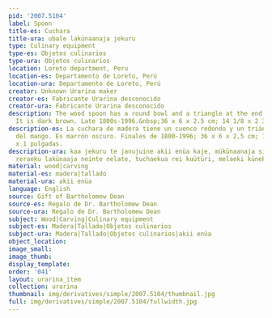 ```yaml
---
pid: '2007.5104'
label: Spoon
title-es: Cuchara
title-ura: ubale lakünaanaja jekuru
type: Culinary equipment
type-es: Objetos culinarios
type-ura: Objetos culinarios
location: Loreto department, Peru
location-es: Departamento de Loreto, Perú
location-ura: Departamento de Loreto, Perú
creator: Unknown Urarina maker
creator-es: Fabricante Urarina desconocido
creator-ura: Fabricante Urarina desconocido
description: The wood spoon has a round bowl and a triangle at the end of the handle.
  It is dark brown. Late 1800s-1996.&nbsp;36 x 6 x 2.5 cm; 14 1/8 x 2 3/8 x 1 in
description-es: La cuchara de madera tiene un cuenco redondo y un triángulo al final
  del mango. Es marrón oscuro. Finales de 1800-1996; 36 x 6 x 2,5 cm; 14 1/8 x 2 3/8
  x 1 pulgadas.
description-ura: kaa jekuru te janujuine akii enüa kaje, mükünaanaja siria karatiin,
  reraeku lakünaaja neinte nelate, tuchaekua rei kuütüri, melaeki künekiin
material: wood|carving
material-es: madera|tallado
material-ura: akii enüa
language: English
source: Gift of Bartholomew Dean
source-es: Regalo de Dr. Bartholomew Dean
source-ura: Regalo de Dr. Bartholomew Dean
subject: Wood|Carving|Culinary equipment
subject-es: Madera|Tallado|Objetos culinarios
subject-ura: Madera|Tallado|Objetos culinarios|akii enüa
object_location:
image_small:
image_thumb:
display_template:
order: '041'
layout: urarina_item
collection: urarina
thumbnail: img/derivatives/simple/2007.5104/thumbnail.jpg
full: img/derivatives/simple/2007.5104/fullwidth.jpg
---
```

